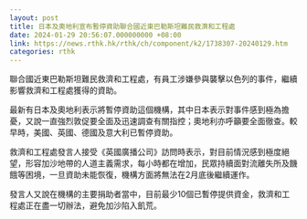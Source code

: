 ```yaml
---
layout: post
title: 日本及奧地利宣布暫停資助聯合國近東巴勒斯坦難民救濟和工程處
date: 2024-01-29 20:56:07.000000000 +08:00
link: https://news.rthk.hk/rthk/ch/component/k2/1738307-20240129.htm
categories: rthk
---
```


聯合國近東巴勒斯坦難民救濟和工程處，有員工涉嫌參與襲擊以色列的事件，繼續影響救濟和工程處獲得的資助。

最新有日本及奧地利表示將暫停資助這個機構，其中日本表示對事件感到極為擔憂，又說一直強烈敦促要全面及迅速調查有關指控；奧地利亦呼籲要全面徹查。較早時，美國、英國、德國及意大利已暫停資助。

救濟和工程處發言人接受《英國廣播公司》訪問時表示，對目前情況感到極度絕望，形容加沙地帶的人道主義需求，每小時都在增加，民眾持續面對流離失所及饑餓等困境，一旦資助未能恢復，機構方面將無法在2月底後繼續運作。

發言人又說在機構的主要捐助者當中，目前最少10個已暫停提供資金，救濟和工程處正在盡一切辦法，避免加沙陷入飢荒。
